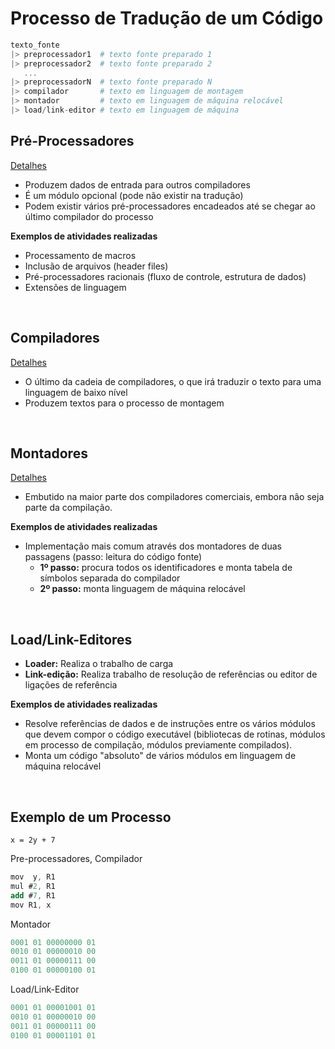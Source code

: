 # **Processo de Tradução de um Código**

```elixir
texto_fonte
|> preprocessador1  # texto fonte preparado 1
|> preprocessador2  # texto fonte preparado 2
   ...
|> preprocessadorN  # texto fonte preparado N
|> compilador       # texto em linguagem de montagem
|> montador         # texto em linguagem de máquina relocável
|> load/link-editor # texto em linguagem de máquina
```

## **Pré-Processadores**

[Detalhes](/conceitos-basicos/tradutores/casos-especiais#pré-processadores)

- Produzem dados de entrada para outros compiladores
- É um módulo opcional (pode não existir na tradução)
- Podem existir vários pré-processadores encadeados até se chegar ao último compilador do processo

**Exemplos de atividades realizadas**

- Processamento de macros
- Inclusão de arquivos (header files)
- Pré-processadores racionais (fluxo de controle, estrutura de dados)
- Extensões de linguagem

<br/>

## **Compiladores**

[Detalhes](/conceitos-basicos/tradutores#compiladores)

- O último da cadeia de compiladores, o que irá traduzir o texto para uma linguagem de baixo nível
- Produzem textos para o processo de montagem

<br/>

## **Montadores**

[Detalhes](/conceitos-basicos/tradutores#montadores-assemblers)

- Embutido na maior parte dos compiladores comerciais, embora não seja parte da compilação.

**Exemplos de atividades realizadas**

- Implementação mais comum através dos montadores de duas passagens (passo: leitura do código fonte)
  - **1º passo:** procura todos os identificadores e
    monta tabela de símbolos separada do compilador
  - **2º passo:** monta linguagem de máquina relocável

<br/>

## **Load/Link-Editores**

- **Loader:** Realiza o trabalho de carga
- **Link-edição:** Realiza trabalho de resolução de referências ou editor de ligações de referência

**Exemplos de atividades realizadas**

- Resolve referências de dados e de instruções entre os vários módulos que devem compor o código executável (bibliotecas de rotinas, módulos em processo de compilação, módulos previamente compilados).
- Monta um código "absoluto" de vários módulos em linguagem de máquina relocável

<br/>

## **Exemplo de um Processo**

```
x = 2y + 7
```

Pre-processadores, Compilador

```as
mov  y, R1
mul #2, R1
add #7, R1
mov R1, x
```

Montador

```as
0001 01 00000000 01
0010 01 00000010 00
0011 01 00000111 00
0100 01 00000100 01
```

Load/Link-Editor

```as
0001 01 00001001 01
0010 01 00000010 00
0011 01 00000111 00
0100 01 00001101 01
```
